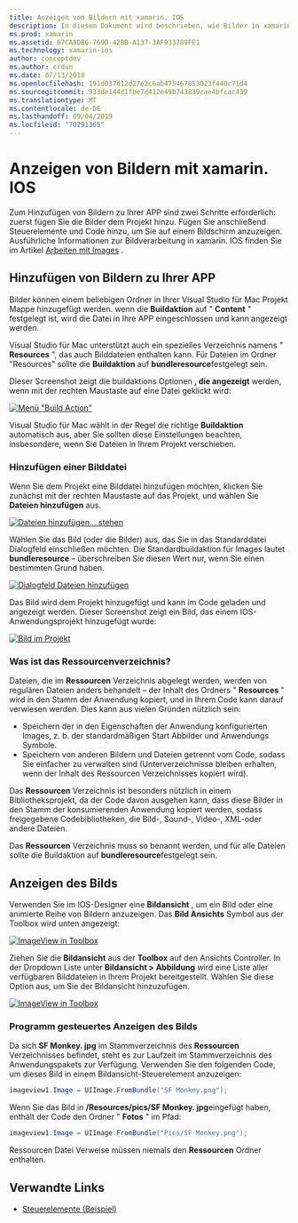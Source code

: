 ```yaml
---
title: Anzeigen von Bildern mit xamarin. IOS
description: In diesem Dokument wird beschrieben, wie Bilder in xamarin. IOS angezeigt werden. Es wird das Hinzufügen von Bildern zu einer App entweder Programm gesteuert oder über den IOS-Designer behandelt.
ms.prod: xamarin
ms.assetid: 67CA8DB6-769D-42BB-A137-3AF933789FE1
ms.technology: xamarin-ios
author: conceptdev
ms.author: crdun
ms.date: 07/13/2018
ms.openlocfilehash: 191d037d12d27e2c6ab475467853023f440c71d4
ms.sourcegitcommit: 933de144d1fbe7d412e49b743839cae4bfcac439
ms.translationtype: MT
ms.contentlocale: de-DE
ms.lasthandoff: 09/04/2019
ms.locfileid: "70291365"
---
```

# <a name="displaying-images-with-xamarinios"></a>Anzeigen von Bildern mit xamarin. IOS

Zum Hinzufügen von Bildern zu Ihrer APP sind zwei Schritte erforderlich: zuerst fügen Sie die Bilder dem Projekt hinzu. Fügen Sie anschließend Steuerelemente und Code hinzu, um Sie auf einem Bildschirm anzuzeigen. Ausführliche Informationen zur Bildverarbeitung in xamarin. IOS finden Sie im Artikel [Arbeiten mit Images](~/ios/app-fundamentals/images-icons/index.md) .

## <a name="adding-images-to-your-app"></a>Hinzufügen von Bildern zu Ihrer APP

Bilder können einem beliebigen Ordner in Ihrer Visual Studio für Mac Projekt Mappe hinzugefügt werden. wenn die **Buildaktion** auf " **Content** " festgelegt ist, wird die Datei in Ihre APP eingeschlossen und kann angezeigt werden.

Visual Studio für Mac unterstützt auch ein spezielles Verzeichnis namens " **Resources** ", das auch Bilddateien enthalten kann. Für Dateien im Ordner "Resources" sollte die **Buildaktion** auf **bundleresource**festgelegt sein.

Dieser Screenshot zeigt die buildaktions Optionen **, die angezeigt** werden, wenn mit der rechten Maustaste auf eine Datei geklickt wird:

 [![](image-images/image30a.png "Menü \"Build Action\"")](image-images/image30a.png#lightbox)

Visual Studio für Mac wählt in der Regel die richtige **Buildaktion** automatisch aus, aber Sie sollten diese Einstellungen beachten, insbesondere, wenn Sie Dateien in Ihrem Projekt verschieben.

### <a name="adding-an-image-file"></a>Hinzufügen einer Bilddatei

Wenn Sie dem Projekt eine Bilddatei hinzufügen möchten, klicken Sie zunächst mit der rechten Maustaste auf das Projekt, und wählen Sie **Dateien hinzufügen** aus.

 [![](image-images/image31a.png "Dateien hinzufügen... stehen")](image-images/image31a.png#lightbox)

Wählen Sie das Bild (oder die Bilder) aus, das Sie in das Standarddatei Dialogfeld einschließen möchten. Die Standardbuildaktion für Images lautet **bundleresource** – überschreiben Sie diesen Wert nur, wenn Sie einen bestimmten Grund haben.

 [![](image-images/image32a.png "Dialogfeld Dateien hinzufügen")](image-images/image32a.png#lightbox)

Das Bild wird dem Projekt hinzugefügt und kann im Code geladen und angezeigt werden. Dieser Screenshot zeigt ein Bild, das einem IOS-Anwendungsprojekt hinzugefügt wurde:

 [![](image-images/image33a.png "Bild im Projekt")](image-images/image33a.png#lightbox)

### <a name="what-is-the-resources-directory"></a>Was ist das Ressourcenverzeichnis?

Dateien, die im **Ressourcen** Verzeichnis abgelegt werden, werden von regulären Dateien anders behandelt – der Inhalt des Ordners " **Resources** " wird in den Stamm der Anwendung kopiert, und in Ihrem Code kann darauf verwiesen werden. Dies kann aus vielen Gründen nützlich sein:

- Speichern der in den Eigenschaften der Anwendung konfigurierten Images, z. b. der standardmäßigen Start Abbilder und Anwendungs Symbole.
- Speichern von anderen Bildern und Dateien getrennt vom Code, sodass Sie einfacher zu verwalten sind (Unterverzeichnisse bleiben erhalten, wenn der Inhalt des Ressourcen Verzeichnisses kopiert wird).


Das **Ressourcen** Verzeichnis ist besonders nützlich in einem Bibliotheksprojekt, da der Code davon ausgehen kann, dass diese Bilder in den Stamm der konsumierenden Anwendung kopiert werden, sodass freigegebene Codebibliotheken, die Bild-, Sound-, Video-, XML-oder andere Dateien.

Das **Ressourcen** Verzeichnis muss so benannt werden, und für alle Dateien sollte die Buildaktion auf **bundleresource**festgelegt sein.

## <a name="displaying-the-image"></a>Anzeigen des Bilds

Verwenden Sie im IOS-Designer eine **Bildansicht** , um ein Bild oder eine animierte Reihe von Bildern anzuzeigen. Das **Bild Ansichts** Symbol aus der Toolbox wird unten angezeigt:

 [![](image-images/image35a.png "ImageView in Toolbox")](image-images/image35.png#lightbox)

Ziehen Sie die **Bildansicht** aus der **Toolbox** auf den Ansichts Controller. In der Dropdown Liste unter **Bildansicht > Abbildung** wird eine Liste aller verfügbaren Bilddateien in Ihrem Projekt bereitgestellt. Wählen Sie diese Option aus, um Sie der Bildansicht hinzuzufügen.

 [![](image-images/image36a.png "ImageView in Toolbox")](image-images/image36.png#lightbox)

### <a name="displaying-the-image-programmatically"></a>Programm gesteuertes Anzeigen des Bilds

Da sich **SF Monkey. jpg** im Stammverzeichnis des **Ressourcen** Verzeichnisses befindet, steht es zur Laufzeit im Stammverzeichnis des Anwendungspakets zur Verfügung. Verwenden Sie den folgenden Code, um dieses Bild in einem Bildansicht-Steuerelement anzuzeigen:

```csharp
imageview1.Image = UIImage.FromBundle("SF Monkey.png");
```

Wenn Sie das Bild in **/Resources/pics/SF Monkey. jpg**eingefügt haben, enthält der Code den Ordner " **Fotos** " im Pfad:

```csharp
imageview1.Image = UIImage.FromBundle("Pics/SF Monkey.png");
```

Ressourcen Datei Verweise müssen niemals den **Ressourcen** Ordner enthalten.

## <a name="related-links"></a>Verwandte Links

- [Steuerelemente (Beispiel)](https://docs.microsoft.com/samples/xamarin/ios-samples/controls)
